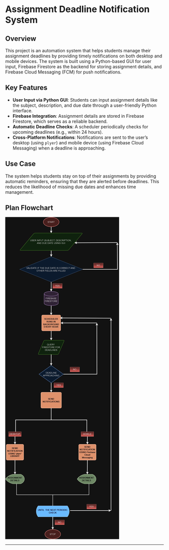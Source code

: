 # Assignment Deadline Notification System

## **Overview**  
This project is an automation system that helps students manage their assignment deadlines by providing timely notifications on both desktop and mobile devices. The system is built using a Python-based GUI for user input, Firebase Firestore as the backend for storing assignment details, and Firebase Cloud Messaging (FCM) for push notifications.  

## **Key Features**  
- **User Input via Python GUI**: Students can input assignment details like the subject, description, and due date through a user-friendly Python interface.
- **Firebase Integration**: Assignment details are stored in Firebase Firestore, which serves as a reliable backend.
- **Automatic Deadline Checks**: A scheduler periodically checks for upcoming deadlines (e.g., within 24 hours).
- **Cross-Platform Notifications**: Notifications are sent to the user’s desktop (using `plyer`) and mobile device (using Firebase Cloud Messaging) when a deadline is approaching.

## **Use Case**
The system helps students stay on top of their assignments by providing automatic reminders, ensuring that they are alerted before deadlines. This reduces the likelihood of missing due dates and enhances time management.  

## **Plan Flowchart**

![alt text](<Automated Assignment Reminder.jpg>)

---